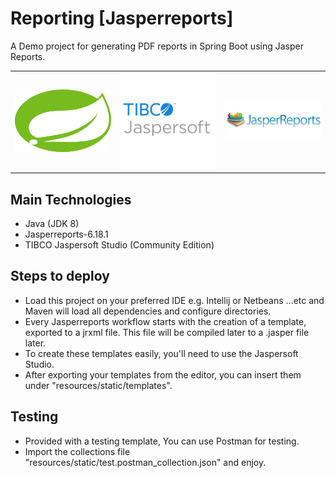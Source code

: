 # Reporting [Jasperreports]
  
A Demo project for generating PDF reports in Spring Boot using Jasper Reports.  

<p align="center">
  <table>
    <tr>
      <td><img src="src/main/resources/static/images/spring.svg" width="200" height="100"/></td>
      <td><img src="src/main/resources/static/images/jaspersoft-tibco.png" width="200"/></td>
      <td><img src="src/main/resources/static/images/jasper-reports.png" width="200"/></td>
    </tr>
  </table>
</p>  

## Main Technologies  
- Java (JDK 8)
- Jasperreports-6.18.1
- TIBCO Jaspersoft Studio (Community Edition)  

## Steps to deploy
- Load this project on your preferred IDE e.g. Intellij or Netbeans ...etc and Maven will load all dependencies
  and configure directories.    
- Every Jasperreports workflow starts with the creation of a template, exported to a jrxml file.
  This file will be compiled later to a .jasper file later.   
- To create these templates easily, you'll need to use the Jaspersoft Studio.
- After exporting your templates from the editor, you can insert them under 
  "resources/static/templates".    
## Testing
- Provided with a testing template, You can use Postman for testing.  
- Import the collections file "resources/static/test.postman_collection.json" and enjoy.
 
 
